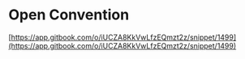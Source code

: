 # Open Convention

[https://app.gitbook.com/o/iUCZA8KkVwLfzEQmzt2z/snippet/1499](https://app.gitbook.com/o/iUCZA8KkVwLfzEQmzt2z/snippet/1499)
